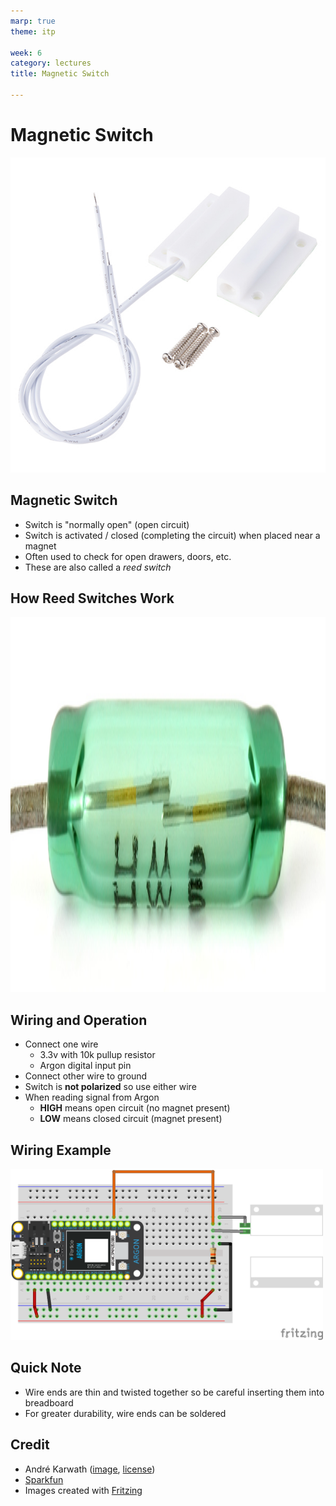 ```yaml
---
marp: true
theme: itp

week: 6
category: lectures
title: Magnetic Switch

---
```


<!-- headingDivider: 2 -->

# Magnetic Switch

<img src="lecture_magnetic_switch.assets/magnetic_switch.jpg" style="width:600px;" />

##  Magnetic Switch

* Switch is "normally open" (open circuit)
* Switch is activated / closed (completing the circuit) when placed near a magnet
* Often used to check for open drawers, doors, etc.
* These are also called a *reed switch* 



## How Reed Switches Work

<img src="lecture_magnetic_switch.assets/Reed_switch_(aka).jpg" alt="image-20200716183944885" style="height:600px" />





## Wiring and Operation

* Connect one wire  
  * 3.3v with 10k pullup resistor
  * Argon digital input pin
* Connect other wire to ground
* Switch is **not polarized** so use either wire
* When reading signal from Argon
  * **HIGH** means open circuit (no magnet present) 
  * **LOW** means closed circuit (magnet present)

## Wiring Example

<img src="lecture_magnetic_switch.assets/switch-magnetic-door_bb.png" style="width:500px;" />

## Quick Note

* Wire ends are thin and twisted together so be careful inserting them into breadboard
* For greater durability, wire ends can be soldered


## Credit

- André Karwath ([image](https://en.wikipedia.org/wiki/Reed_switch#/media/File:Reed_switch_(aka).jpg), [license](https://creativecommons.org/licenses/by-sa/2.5/deed.en))
- [Sparkfun](https://www.sparkfun.com/products/13247)
- Images created with [Fritzing](https://fritzing.org/home/)




